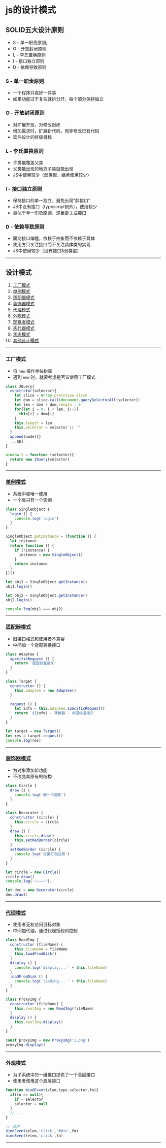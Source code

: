 # js的设计模式

## SOLID五大设计原则

- S - 单一职责原则;
- O - 开放封闭原则
- L - 李氏置换原则
- I - 接口独立原则
- D - 依赖导致原则

### S - 单一职责原则

- 一个程序只做好一件事
- 如果功能过于复杂就拆分开，每个部分保持独立

### O - 开放封闭原则

- 对扩展开放，对修改封闭
- 增加需求时，扩展新代码，而非修改已有代码
- 软件设计的终极目标

### L - 李氏置换原则

- 子类能覆盖父类
- 父类能出现的地方子类就能出现
- JS中使用较少（弱类型，继承使用较少）

### I - 接口独立原则

- 保持接口的单一独立，避免出现“胖接口”
- JS中没有接口（typescript例外），使用较少
- 类似于单一职责原则，这里更关注接口

### D - 依赖导致原则

- 面向接口编程，依赖于抽象而不依赖于具体
- 使用方只关注接口而不关注具体类的实现
- JS中使用较少（没有接口&弱类型）

***

## 设计模式

1. [工厂模式](#工厂模式)
2. [单例模式](#单例模式)
3. [适配器模式](#适配器模式)
4. [装饰器模式](#装饰器模式)
5. [代理模式](#代理模式)
6. [外观模式](#外观模式)
7. [观察者模式](#观察者模式)
8. [迭代器模式](#迭代器模式)
9. [状态模式](#状态模式)
10. [其他设计模式](#其他设计模式)

***

### 工厂模式

- 将 `new` 操作单独封装
- 遇到 `new` 时，就要考虑是否该使用工厂模式

```javascript
class JQuery{
  constrctor(selector){
    let slice = Array.prototype.slice
    let dom = slice.call(document.querySelectorAll(selector))
    let len = dom ? dom.length : 0
    for(let i = 0; i < len; i++){
      this[i] = dom[i]
    }
    this.length = len
    this.selector = selector || ''
  }
  append(node){}
  ...api
}

window.$ = function (selector){
  return new JQuery(selector)
}
```

***

### [单例模式](./src/SingleObject.js)

- 系统中被唯一使用
- 一个类只有一个实例

```javascript
class SingleObject {
  login () {
    console.log('login')
  }
}

SingleObject.getInstance = (function () {
  let instance
  return function () {
    if (!instance) {
      instance = new SingleObject()
    }
    return instance
  }
})()

let obj1 = SingleObject.getInstance()
obj1.login()

let obj2 = SingleObject.getInstance()
obj2.login()

console.log(obj1 === obj2)
```
***

### [适配器模式](./src/Adaptee.js)

- 旧接口格式和使用者不兼容
- 中间加一个适配转换接口

```javascript
class Adaptee {
  specificRequest () {
    return '德国标准插头'
  }
}

class Target {
  constructor () {
    this.adaptee = new Adaptee()
  }

  request () {
    let info = this.adaptee.specificRequest()
    return `${info} - 转换器 - 中国标准插头`
  }
}

let target = new Target()
let res = target.request()
console.log(res)
```

***

### [装饰器模式](./src/Decorator.js)

- 为对象添加新功能
- 不改变其原有的结构

```javascript
class Circle {
  draw () {
    console.log('画一个圆形')
  }
}

class Decorator {
  constructor (circle) {
    this.circle = circle
  }
  draw () {
    this.circle.draw()
    this.setRedBorder(circle)
  }
  setRedBorder (circle) {
    console.log('设置红色边框')
  }
}

let circle = new Circle()
circle.draw()
console.log('~~~~~');

let dec = new Decorator(circle)
dec.draw()
```
***

### [代理模式](./src/Proxy.js)

- 使用者无权访问目标对象
- 中间加代理，通过代理授权和控制

```javascript
class ReadImg {
  constructor (fileName) {
    this.fileName = fileName
    this.loadFromDisk()
  }
  display () {
    console.log('display... ' + this.fileName)
  }
  loadFromDisk () {
    console.log('loading... ' + this.fileName)
  }
}

class ProxyImg {
  constructor (fileName) {
    this.realImg = new ReadImg(fileName)
  }
  display () {
    this.realImg.display()
  }
}

const proxyImg = new ProxyImg('1.png')
proxyImg.display()
```
***

### 外观模式

- 为子系统中的一组接口提供了一个高层接口
- 使用者使用这个高层接口

```javascript
function bindEvent(elem,type,selector,fn){
  if(fn == null){
    if = selector
    selector = null
  }
  // ...
}

// 调用
bindEvent(elem,'click','#div',fn)
bindEvent(elem,'click',fn)
```

***
